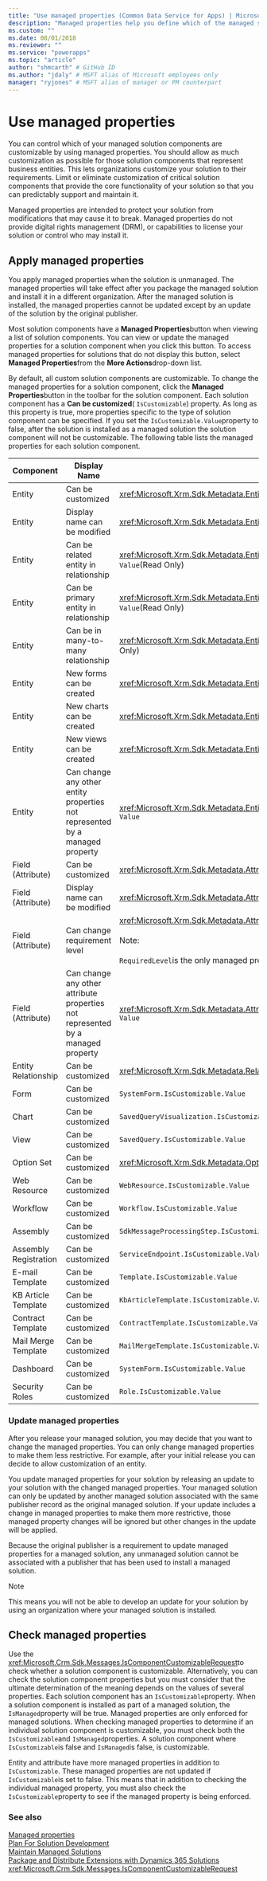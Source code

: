 ```yaml
---
title: "Use managed properties (Common Data Service for Apps) | Microsoft Docs" # Intent and product brand in a unique string of 43-59 chars including spaces
description: "Managed properties help you define which of the managed solution components can be customized" # 115-145 characters including spaces. This abstract displays in the search result.
ms.custom: ""
ms.date: 08/01/2018
ms.reviewer: ""
ms.service: "powerapps"
ms.topic: "article"
author: "shmcarth" # GitHub ID
ms.author: "jdaly" # MSFT alias of Microsoft employees only
manager: "ryjones" # MSFT alias of manager or PM counterpart
---
```

# Use managed properties

You can control which of your managed solution components are customizable by using managed properties. You should allow as much customization as possible for those solution components that represent business entities. This lets organizations customize your           solution to their requirements. Limit or eliminate customization of critical solution components that provide the core functionality of your solution so that you can predictably support and maintain it.  
  
 Managed properties are intended to protect your solution from modifications that may cause it to break. Managed properties do not provide digital rights management (DRM), or capabilities to license your solution or control who may install it.  
  
## Apply managed properties  
 You apply managed properties when the solution is unmanaged. The managed properties will take effect after you package the managed solution and install it in a different organization. After the managed solution is installed, the managed properties cannot be              updated except by an update of the solution by the original publisher.  
  
 Most solution components have a **Managed Properties**button when viewing a list of solution components. You can view or update the managed properties for a solution component when you click this button. To access managed properties for solutions that do not display this button, select **Managed Properties**from the **More Actions**drop-down list.  
  
 By default, all custom solution components are customizable. To change the managed properties for a solution component, click the **Managed Properties**button in the toolbar for the solution component. Each solution component has a **Can be customized**(                 `IsCustomizable`) property. As long as this property is true, more properties specific to the type of solution component can be specified. If you set the              `IsCustomizable.Value`property to false, after the solution is installed as a managed solution the solution component will not be customizable. The following table lists the managed properties for each solution component.  
  
|Component|Display Name|Property|  
|---------------|------------------|--------------|  
|Entity|Can be customized|<xref:Microsoft.Xrm.Sdk.Metadata.EntityMetadata.IsCustomizable>.                                 `Value`|  
|Entity|Display name can be modified|<xref:Microsoft.Xrm.Sdk.Metadata.EntityMetadata.IsRenameable>.                              `Value`|  
|Entity|Can be related entity in relationship|<xref:Microsoft.Xrm.Sdk.Metadata.EntityMetadata.CanBeRelatedEntityInRelationship>.                                 `Value`(Read Only)|  
|Entity|Can be primary entity in relationship|<xref:Microsoft.Xrm.Sdk.Metadata.EntityMetadata.CanBePrimaryEntityInRelationship>.                                 `Value`(Read Only)|  
|Entity|Can be in many-to-many relationship|<xref:Microsoft.Xrm.Sdk.Metadata.EntityMetadata.CanBeInManyToMany>.                               `Value`(Read Only)|  
|Entity|New forms can be created|<xref:Microsoft.Xrm.Sdk.Metadata.EntityMetadata.CanCreateForms>.                              `Value`|  
|Entity|New charts can be created|<xref:Microsoft.Xrm.Sdk.Metadata.EntityMetadata.CanCreateCharts>.                               `Value`|  
|Entity|New views can be created|<xref:Microsoft.Xrm.Sdk.Metadata.EntityMetadata.CanCreateViews>.                              `Value`|  
|Entity|Can change any other entity properties not represented by a managed property|<xref:Microsoft.Xrm.Sdk.Metadata.EntityMetadata.CanModifyAdditionalSettings>.                                `Value`|  
|Field (Attribute)|Can be customized|<xref:Microsoft.Xrm.Sdk.Metadata.AttributeMetadata.IsCustomizable>.                                 `Value`|  
|Field (Attribute)|Display name can be modified|<xref:Microsoft.Xrm.Sdk.Metadata.AttributeMetadata.IsRenameable>.                              `Value`|  
|Field (Attribute)|Can change requirement level|<xref:Microsoft.Xrm.Sdk.Metadata.AttributeMetadata.RequiredLevel>.                                `CanBeChanged`<br /><br /> Note:<br /><br /> `RequiredLevel`is the only managed property to use the                                     `CanBeChanged`property.|  
|Field (Attribute)|Can change any other attribute properties not represented by a managed property|<xref:Microsoft.Xrm.Sdk.Metadata.AttributeMetadata.CanModifyAdditionalSettings>.                                 `Value`|  
|Entity Relationship|Can be customized|<xref:Microsoft.Xrm.Sdk.Metadata.RelationshipMetadataBase.IsCustomizable>.                              `Value`|  
|Form|Can be customized|`SystemForm.IsCustomizable.Value`|  
|Chart|Can be customized|`SavedQueryVisualization.IsCustomizable.Value`|  
|View|Can be customized|`SavedQuery.IsCustomizable.Value`|  
|Option Set|Can be customized|<xref:Microsoft.Xrm.Sdk.Metadata.OptionSetMetadataBase.IsCustomizable>.                              `Value`|  
|Web Resource|Can be customized|`WebResource.IsCustomizable.Value`|  
|Workflow|Can be customized|`Workflow.IsCustomizable.Value`|  
|Assembly|Can be customized|`SdkMessageProcessingStep.IsCustomizable.Value`|  
|Assembly Registration|Can be customized|`ServiceEndpoint.IsCustomizable.Value`|  
|E-mail Template|Can be customized|`Template.IsCustomizable.Value`|  
|KB Article Template|Can be customized|`KbArticleTemplate.IsCustomizable.Value`|  
|Contract Template|Can be customized|`ContractTemplate.IsCustomizable.Value`|  
|Mail Merge Template|Can be customized|`MailMergeTemplate.IsCustomizable.Value`|  
|Dashboard|Can be customized|`SystemForm.IsCustomizable.Value`|  
|Security Roles|Can be customized|`Role.IsCustomizable.Value`|  
  
### Update managed properties  
 After you release your managed solution, you may decide that you want to change the managed properties. You can only change managed properties to make them less restrictive. For example, after your initial release you can decide to allow customization of an                      entity.  
  
 You update managed properties for your solution by releasing an update to your solution with the changed managed properties. Your managed solution can only be updated by another managed solution associated with the same publisher record as the original managed                       solution. If your update includes a change in managed properties to make them more restrictive, those managed property changes will be ignored but other changes in the update will be applied.  
  
 Because the original publisher is a requirement to update managed properties for a managed solution, any unmanaged solution cannot be associated with a publisher that has been used to install a managed solution.  
  
> [!NOTE]
>  This means you will not be able to develop an update for your solution by using an organization where your managed solution is installed.  
  
## Check managed properties  
 Use the                <xref:Microsoft.Crm.Sdk.Messages.IsComponentCustomizableRequest>to check whether a solution component is customizable. Alternatively, you can check the solution component properties but you must consider that the ultimate determination of                 the meaning depends on the values of several properties. Each solution component has an                 `IsCustomizable`property. When a solution component is installed as part of a managed solution, the                 `IsManaged`property will be true. Managed properties are only enforced for managed solutions. When checking managed properties to determine if an individual solution component is customizable, you must check both the                `IsCustomizable`and                 `IsManaged`properties. A solution component where               `IsCustomizable`is false and                `IsManaged`is false, is customizable.  
  
 Entity and attribute have more managed properties in addition to               `IsCustomizable`. These managed properties are not updated if               `IsCustomizable`is set to false. This means that in addition to checking the individual managed property, you must also check the               `IsCustomizable`property to see if the managed property is being enforced.  
  
### See also  
 [Managed properties](/dynamics365/customer-engagement/developer/introduction-solutions#BKMK_ManagedProperties)   
 [Plan For Solution Development](/dynamics365/customer-engagement/developer/plan-solution-development)   
 [Maintain Managed Solutions](maintain-managed-solutions.md)   
 [Package and Distribute Extensions with Dynamics 365 Solutions](/dynamics365/customer-engagement/developer/package-distribute-extensions-use-solutions)   
 <xref:Microsoft.Crm.Sdk.Messages.IsComponentCustomizableRequest>